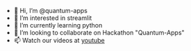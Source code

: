- 👋 Hi, I’m @quantum-apps
- 👀 I’m interested in streamlit
- 🌱 I’m currently learning python
- 💞️ I’m looking to collaborate on Hackathon "Quantum-Apps"
- 📫 Watch our videos at [youtube](https://www.youtube.com/channel/UCsIgML_gNOViW9BVtclYAbQ)

<!---
quantum-apps/quantum-apps is a ✨ special ✨ repository because its `README.md` (this file) appears on your GitHub profile.
You can click the Preview link to take a look at your changes.
--->
